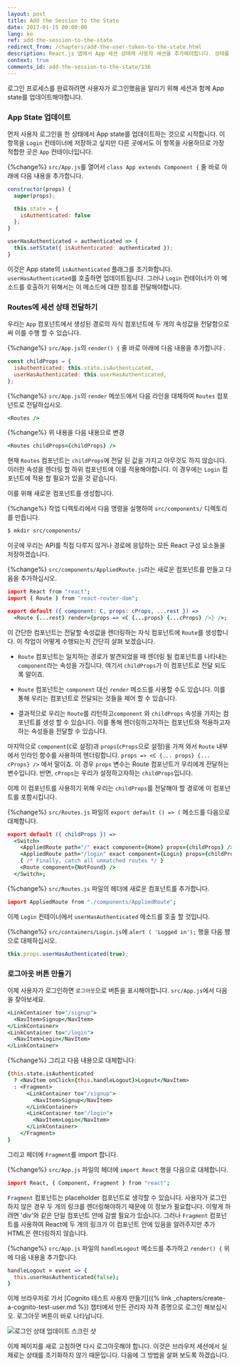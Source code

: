 ```yaml
---
layout: post
title: Add the Session to the State
date: 2017-01-15 00:00:00
lang: ko
ref: add-the-session-to-the-state
redirect_from: /chapters/add-the-user-token-to-the-state.html
description: React.js 앱에서 App 세션 상태에 사용자 세션을 추가해야합니다. 상태를 추가하게 되면 해당 사용자 세션을 모든 하위 컨테이너에 전달할 수 있습니다.
context: true
comments_id: add-the-session-to-the-state/136
---
```


로그인 프로세스를 완료하려면 사용자가 로그인했음을 알리기 위해 세션과 함께 App state를 업데이트해야합니다.

### App State 업데이트

먼저 사용자 로그인을 한 상태에서 App state를 업데이트하는 것으로 시작합니다. 이 항목을 `Login` 컨테이너에 저장하고 싶지만 다른 곳에서도 이 항목을 사용하므로 가장 적합한 곳은 `App` 컨테이너입니다.

{%change%} `src/App.js`를 열어서 `class App extends Component {` 줄 바로 아래에 다음 내용을 추가합니다.

```js
constructor(props) {
  super(props);

  this.state = {
    isAuthenticated: false
  };
}

userHasAuthenticated = authenticated => {
  this.setState({ isAuthenticated: authenticated });
}
```

이것은 App state의 `isAuthenticated` 플래그를 초기화합니다. `userHasAuthenticated`를 호출하면 업데이트됩니다. 그러나 `Login` 컨테이너가 이 메소드를 호출하기 위해서는 이 메소드에 대한 참조를 전달해야합니다.

### Routes에 세션 상태 전달하기

우리는 `App` 컴포넌트에서 생성된 경로의 자식 컴포넌트에 두 개의 속성값을 전달함으로써 이를 수행 할 수 있습니다.

{%change%} `src/App.js`의 `render() {` 줄 바로 아래에 다음 내용을 추가합니다 .

```js
const childProps = {
  isAuthenticated: this.state.isAuthenticated,
  userHasAuthenticated: this.userHasAuthenticated,
};
```

{%change%} `src/App.js`의 `render` 메쏘드에서 다음 라인을 대체하여 `Routes` 컴포넌트로 전달하십시오.

```coffee
<Routes />
```

{%change%} 위 내용을 다음 내용으로 변경

```coffee
<Routes childProps={childProps} />
```

현재 `Routes` 컴포넌트는 `childProps`에 전달 된 값을 가지고 아무것도 하지 않습니다. 이러한 속성을 렌더링 할 하위 컴포넌트에 이를 적용해야합니다. 이 경우에는 `Login` 컴포넌트에 적용 할 필요가 있을 것 같습니다.

이를 위해 새로운 컴포넌트를 생성합니다.

{%change%} 작업 디렉토리에서 다음 명령을 실행하여 `src/components/` 디렉토리를 만듭니다.

```bash
$ mkdir src/components/
```

이곳에 우리는 API를 직접 다루지 않거나 경로에 응답하는 모든 React 구성 요소들을 저장하겠습니다.

{%change%} `src/components/AppliedRoute.js`라는 새로운 컴포넌트를 만들고 다음을 추가하십시오.

```coffee
import React from "react";
import { Route } from "react-router-dom";

export default ({ component: C, props: cProps, ...rest }) =>
  <Route {...rest} render={props => <C {...props} {...cProps} />} />;
```

이 간단한 컴포넌트는 전달할 속성값을 렌더링하는 자식 컴포넌트에 `Route`를 생성합니다. 이 작업이 어떻게 수행되는지 간단히 살펴 보겠습니다.

- `Route` 컴포넌트는 일치하는 경로가 발견되었을 때 렌더링 될 컴포넌트를 나타내는 `component`라는 속성을 가집니다. 여기서 `childProps`가 이 컴포넌트로 전달 되도록 말이죠.

- `Route` 컴포넌트는 `component` 대신 `render` 메소드를 사용할 수도 있습니다. 이를 통해 우리는 컴포넌트로 전달되는 것들을 제어 할 수 있습니다.

- 결과적으로 우리는 `Route`를 리턴하고`component` 와 `childProps` 속성을 가지는 컴포넌트를 생성 할 수 있습니다. 이를 통해 렌더링하고자하는 컴포넌트와 적용하고자하는 속성들을 전달할 수 있습니다.

마지막으로 `component`(`C`로 설정)과 `props`(`cProps`으로 설정)을 가져 와서 `Route` 내부에서 인라인 함수를 사용하여 렌더링합니다. `props => <C {... props} {... cProps} />` 에서 말이죠. 이 경우 `props` 변수는 Route 컴포넌트가 우리에게 전달하는 변수입니다. 반면, `cProps`는 우리가 설정하고자하는 `childProps`입니다.

이제 이 컴포넌트를 사용하기 위해 우리는 `childProps`를 전달해야 할 경로에 이 컴포넌트를 포함시킵니다.

{%change%} `src/Routes.js` 파일의 `export default () => (` 메소드를 다음으로 대체합니다.

```coffee
export default ({ childProps }) =>
  <Switch>
    <AppliedRoute path="/" exact component={Home} props={childProps} />
    <AppliedRoute path="/login" exact component={Login} props={childProps} />
    { /* Finally, catch all unmatched routes */ }
    <Route component={NotFound} />
  </Switch>;
```

{%change%} `src/Routes.js` 파일의 헤더에 새로운 컴포넌트를 추가합니다.

```coffee
import AppliedRoute from "./components/AppliedRoute";
```

이제 `Login` 컨테이너에서 `userHasAuthenticated` 메소드를 호출 할 것입니다.

{%change%} `src/containers/Login.js`에 `alert ( 'Logged in');` 행을 다음 행으로 대체하십시오.

```js
this.props.userHasAuthenticated(true);
```

### 로그아웃 버튼 만들기

이제 사용자가 로그인하면 `로그아웃`으로 버튼을 표시해야합니다. `src/App.js`에서 다음을 찾아보세요.

```coffee
<LinkContainer to="/signup">
  <NavItem>Signup</NavItem>
</LinkContainer>
<LinkContainer to="/login">
  <NavItem>Login</NavItem>
</LinkContainer>
```

{%change%} 그리고 다음 내용으로 대체합니다:

```coffee
{this.state.isAuthenticated
  ? <NavItem onClick={this.handleLogout}>Logout</NavItem>
  : <Fragment>
      <LinkContainer to="/signup">
        <NavItem>Signup</NavItem>
      </LinkContainer>
      <LinkContainer to="/login">
        <NavItem>Login</NavItem>
      </LinkContainer>
    </Fragment>
}
```

그리고 헤더에 `Fragment`를 import 합니다.

{%change%} `src/App.js` 파일의 헤더에 `import React` 행을 다음으로 대체합니다.

```coffee
import React, { Component, Fragment } from "react";
```

`Fragment` 컴포넌트는 placeholder 컴포넌트로 생각할 수 있습니다. 사용자가 로그인하지 않은 경우 두 개의 링크를 렌더링해야하기 때문에 이 정보가 필요합니다. 이렇게 하려면 'div'와 같은 단일 컴포넌트 안에 감쌀 필요가 있습니다. 그러나 `Fragment` 컴포넌트를 사용하여 React에 두 개의 링크가 이 컴포넌트 안에 있음을 알려주지만 추가 HTML은 렌더링하지 않습니다.

{%change%} `src/App.js` 파일의 `handleLogout` 메소드를 추가하고 `render() {` 위에 다음 내용을 추가합니다.

```coffee
handleLogout = event => {
  this.userHasAuthenticated(false);
}
```

이제 브라우저로 가서 [Cognito 테스트 사용자 만들기]({% link _chapters/create-a-cognito-test-user.md %}) 챕터에서 만든 관리자 자격 증명으로 로그인 해보십시오. 로그아웃 버튼이 바로 나타납니다.

![로그인 상태 업데이트 스크린 샷](/assets/login-state-updated.png)

이제 페이지를 새로 고침하면 다시 로그아웃해야 합니다. 이것은 브라우저 세션에서 실제로는 상태를 초기화하지 않기 때문입니다. 다음에 그 방법을 살펴 보도록 하겠습니다.
